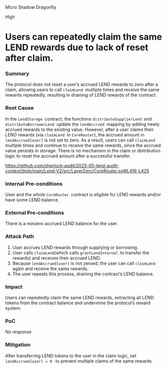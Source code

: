 Micro Shadow Dragonfly

High

# Users can repeatedly claim the same LEND rewards due to lack of reset after claim.

### Summary

The protocol does not reset a user’s accrued LEND rewards to zero after a claim, allowing users to call `claimLend `multiple times and receive the same rewards repeatedly, resulting in draining of LEND rewards of the contract.



### Root Cause

In the `LendStorage `contract, the functions `distributeSupplierLend `and `distributeBorrowerLend `update the `lendAccrued `mapping by adding newly accrued rewards to the existing value. However, after a user claims their LEND rewards (via `claimLend `in `CoreRouter`), the accrued amount in `lendAccrued[user]` is not set to zero. As a result, users can call `claimLend `multiple times and continue to receive the same rewards, since the accrued value persists in storage. There is no mechanism in the claim or distribution logic to reset the accrued amount after a successful transfer.

https://github.com/sherlock-audit/2025-05-lend-audit-contest/blob/main/Lend-V2/src/LayerZero/CoreRouter.sol#L416-L425

### Internal Pre-conditions

User and the whole `CoreRouter `contract is eligible for LEND rewards and/or have some LEND balance.

### External Pre-conditions

There is a nonzero accrued LEND balance for the user.

### Attack Path

1. User accrues LEND rewards through supplying or borrowing.
2. User calls `claimLend`(which calls `grantLendInternal `to transfer the rewards) and receives their accrued LEND.
3. Because `lendAccrued[user]` is not zeroed, the user can call `claimLend `again and receive the same rewards.
4. The user repeats this process, draining the contract’s LEND balance.

### Impact

Users can repeatedly claim the same LEND rewards, extracting all LEND tokens from the contract balance and undermine the protocol’s reward system.

### PoC

_No response_

### Mitigation

After transferring LEND tokens to the user in the claim logic, set `lendAccrued[user] = 0 ` to prevent multiple claims of the same rewards.
